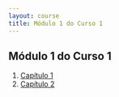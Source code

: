 ```yaml
---
layout: course
title: Módulo 1 do Curso 1
---
```

## Módulo 1 do Curso 1
1. [Capítulo 1](capitulo1.md)
1. [Capítulo 2](capitulo2.md)